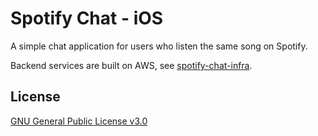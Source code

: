 # Spotify Chat - iOS

A simple chat application for users who listen the same song on Spotify.

Backend services are built on AWS, see [spotify-chat-infra](https://github.com/ouzman/spotify-chat-infra).
## License

[GNU General Public License v3.0](https://www.gnu.org/licenses/gpl-3.0.en.html)
